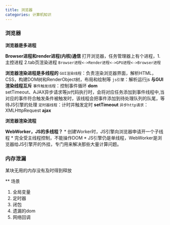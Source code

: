 ```yaml
---
title: 浏览器
categories: 计算机知识
---
```

### 浏览器
**浏览器是多进程**

**Browser进程和render进程(内核)通信**
	打开浏览器，任务管理器上有个进程，1.主控进程 2.tab页渲染进程
	``Browser进程<->Render进程<->GPU进程<->Browser进程``

**浏览器渲染进程是多线程的**
	``GUI渲染线程``：负责渲染浏览器界面，解析HTML，CSS，构建DOM树和RenderObject树，布局和绘制等 
	``js引擎``：解析运行js **与GUI渲染线程互斥**
	``事件触发线程``：控制事件循环  **dom**  
    setTimeout、AJAX异步请求等js代码执行时，会将对应任务添加到事件线程中,当对应的事件符合触发条件被触发时，该线程会把事件添加到待处理队列的队尾，等待JS引擎的处理
	``定时器线程``：计时并触发定时    **setTimeout**
	``异步http请求``：XMLHttpRequest  **ajax**

**浏览器渲染流程**

    
**WebWorker，JS的多线程？**
	* 创建Worker时，JS引擎向浏览器申请开一个子线程
	* 完全受主线程控制，不能操作DOM
	* JS引擎仍是单线程，WebWorker是浏览器给JS引擎开的外挂，专门用来解决那些大量计算问题。



### 内存泄漏
某块无用的内存没有及时得到释放
 
** 场景
1. 全局变量
2. 定时器
3. 闭包
4. 遗漏的dom
5. 网络回调

